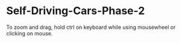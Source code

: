 # Self-Driving-Cars-Phase-2

To zoom and drag, hold ctrl on keyboard while using mousewheel or clicking on mouse.
